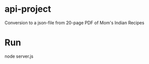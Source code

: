 # api-project
Conversion to a json-file from 20-page PDF of Mom's Indian Recipes

# Run
node server.js
